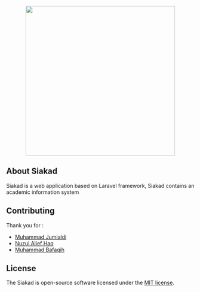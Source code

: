 <p align="center"><img src="https://i.ibb.co/cxNmQbw/text3721.png" width="400"></p>


## About Siakad

Siakad is a web application based on Laravel framework, Siakad contains an academic information system

## Contributing

Thank you for :
- [Muhammad Jumialdi](https://www.facebook.com/jumialdi60)
- [Nuzul Alief Haq](https://www.facebook.com/NuzulConsTantiNe)
- [Muhammad Bafaqih](https://www.facebook.com/bafaqih23)

## License

The Siakad is open-source software licensed under the [MIT license](https://opensource.org/licenses/MIT).
